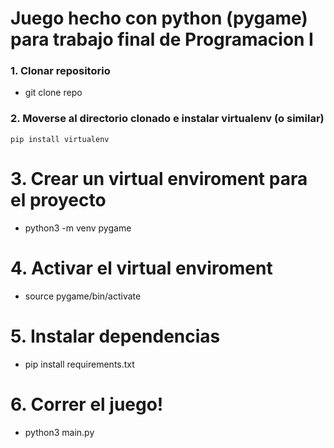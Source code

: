 # Juego hecho con python (pygame) para trabajo final de Programacion I

### 1. Clonar repositorio
+ git clone repo
### 2. Moverse al directorio clonado e instalar virtualenv (o similar)
` pip install virtualenv `
# 3. Crear un virtual enviroment para el proyecto
+ python3 -m venv pygame
# 4. Activar el virtual enviroment
+ source pygame/bin/activate
# 5. Instalar dependencias
+ pip install requirements.txt
# 6. Correr el juego!
+ python3 main.py
